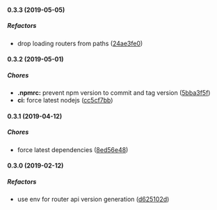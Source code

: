#### 0.3.3 (2019-05-05)

##### Refactors

*  drop loading routers from paths ([24ae3fe0](https://github.com/lykmapipo/express-router-extra/commit/24ae3fe0cf476741da0203e14ce3d732526dc829))

#### 0.3.2 (2019-05-01)

##### Chores

* **.npmrc:**  prevent npm version to commit and tag version ([5bba3f5f](https://github.com/lykmapipo/express-router-extra/commit/5bba3f5fec1ebad9f31bb84b3847462f95726930))
* **ci:**  force latest nodejs ([cc5cf7bb](https://github.com/lykmapipo/express-router-extra/commit/cc5cf7bb1876607f1cbea9847663813025ebb662))

#### 0.3.1 (2019-04-12)

##### Chores

*  force latest dependencies ([8ed56e48](https://github.com/lykmapipo/express-router-extra/commit/8ed56e483ea2e52017afb1ef0e2fff5d4abc3351))

#### 0.3.0 (2019-02-12)

##### Refactors

*  use env for router api version generation ([d625102d](https://github.com/lykmapipo/express-router-extra/commit/d625102d033599e7f03a3927fecffbbd53531e01))

